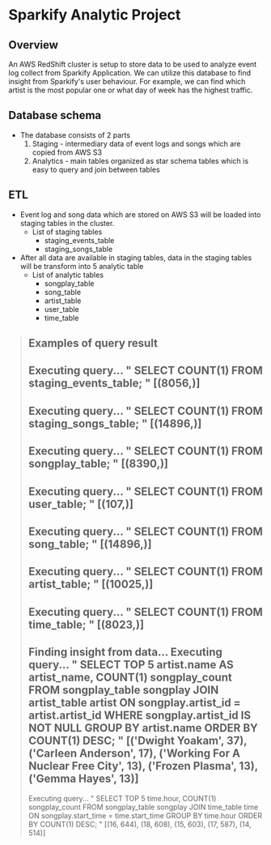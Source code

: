 # Sparkify Analytic Project

## Overview
An AWS RedShift cluster is setup to store data to be used to analyze event log collect from Sparkify Application.
We can utilize this database to find insight from Sparkify's user behaviour. 
For example, we can find which artist is the most popular one or what day of week has the highest traffic.

## Database schema
- The database consists of 2 parts
    1. Staging - intermediary data of event logs and songs which are copied from AWS S3
    2. Analytics - main tables organized as star schema tables which is easy to query and join between tables


## ETL
- Event log and song data which are stored on AWS S3 will be loaded into staging tables in the cluster. 
    - List of staging tables
        - staging_events_table
        - staging_songs_table
- After all data are available in staging tables, data in the staging tables will be transform into 5 analytic table
    - List of analytic tables
        - songplay_table
        - song_table
        - artist_table
        - user_table
        - time_table



> ## Examples of query result
> Executing query...
> "
> SELECT COUNT(1) FROM staging_events_table;
> "
> [(8056,)]
> ----------
> 
> Executing query...
> "
> SELECT COUNT(1) FROM staging_songs_table;
> "
> [(14896,)]
> ----------
> 
> Executing query...
> "
> SELECT COUNT(1) FROM songplay_table;
> "
> [(8390,)]
> ----------
> 
> Executing query...
> "
> SELECT COUNT(1) FROM user_table;
> "
> [(107,)]
> ----------
> 
> Executing query...
> "
> SELECT COUNT(1) FROM song_table;
> "
> [(14896,)]
> ----------
> 
> Executing query...
> "
> SELECT COUNT(1) FROM artist_table;
> "
> [(10025,)]
> ----------
> 
> Executing query...
> "
> SELECT COUNT(1) FROM time_table;
> "
> [(8023,)]
> ----------
> 
> Finding insight from data...
> Executing query...
> "
> SELECT TOP 5 artist.name AS artist_name, COUNT(1) songplay_count
> FROM songplay_table songplay
> JOIN artist_table artist
>     ON songplay.artist_id = artist.artist_id
> WHERE songplay.artist_id IS NOT NULL
> GROUP BY artist.name
> ORDER BY COUNT(1) DESC;
> "
> [('Dwight Yoakam', 37), ('Carleen Anderson', 17), ('Working For A Nuclear Free City', 13), ('Frozen Plasma', 13), ('Gemma Hayes', 13)]
> ----------
> 
> Executing query...
> "
> SELECT TOP 5 time.hour, COUNT(1) songplay_count
> FROM songplay_table songplay
> JOIN time_table time
>     ON songplay.start_time = time.start_time
> GROUP BY time.hour
> ORDER BY COUNT(1) DESC;
> "
> [(16, 644), (18, 608), (15, 603), (17, 587), (14, 514)]
